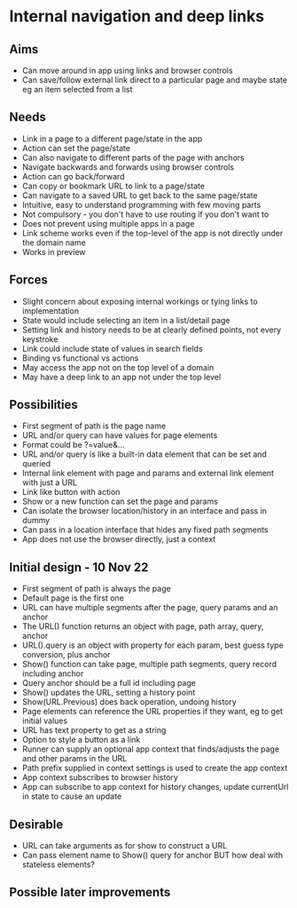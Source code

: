 Internal navigation and deep links
==================================

Aims
----

- Can move around in app using links and browser controls
- Can save/follow external link direct to a particular page and maybe state eg an item selected from a list

Needs
-----

- Link in a page to a different page/state in the app
- Action can set the page/state
- Can also navigate to different parts of the page with anchors
- Navigate backwards and forwards using browser controls
- Action can go back/forward
- Can copy or bookmark URL to link to a page/state
- Can navigate to a saved URL to get back to the same page/state
- Intuitive, easy to understand programming with few moving parts
- Not compulsory - you don't have to use routing if you don't want to
- Does not prevent using multiple apps in a page
- Link scheme works even if the top-level of the app is not directly under the domain name
- Works in preview

Forces
------

- Slight concern about exposing internal workings or tying links to implementation
- State would include selecting an item in a list/detail page
- Setting link and history needs to be at clearly defined points, not every keystroke
- Link could include state of values in search fields
- Binding vs functional vs actions
- May access the app not on the top level of a domain
- May have a deep link to an app not under the top level


Possibilities
-------------

- First segment of path is the page name
- URL and/or query can have values for page elements
- Format could be ?<control-path>=value&...
- URL and/or query is like a built-in data element that can be set and queried
- Internal link element with page and params and external link element with just a URL
- Link like button with action
- Show or a new function can set the page and params
- Can isolate the browser location/history in an interface and pass in dummy
- Can pass in a location interface that hides any fixed path segments
- App does not use the browser directly, just a context


Initial design - 10 Nov 22
--------------------------

- First segment of path is always the page
- Default page is the first one
- URL can have multiple segments after the page, query params and an anchor
- The URL() function returns an object with page, path array, query, anchor
- URL().query is an object with property for each param, best guess type conversion, plus anchor
- Show() function can take page, multiple path segments, query record including anchor
- Query anchor should be a full id including page
- Show() updates the URL, setting a history point
- Show(URL.Previous) does back operation, undoing history
- Page elements can reference the URL properties if they want, eg to get initial values
- URL has text property to get as a string
- Option to style a button as a link
- Runner can supply an optional app context that finds/adjusts the page and other params in the URL
- Path prefix supplied in context settings is used to create the app context
- App context subscribes to browser history
- App can subscribe to app context for history changes, update currentUrl in state to cause an update


Desirable
---------

- URL can take arguments as for show to construct a URL
- Can pass element name to Show() query for anchor  BUT how deal with stateless elements?


Possible later improvements
---------------------------
